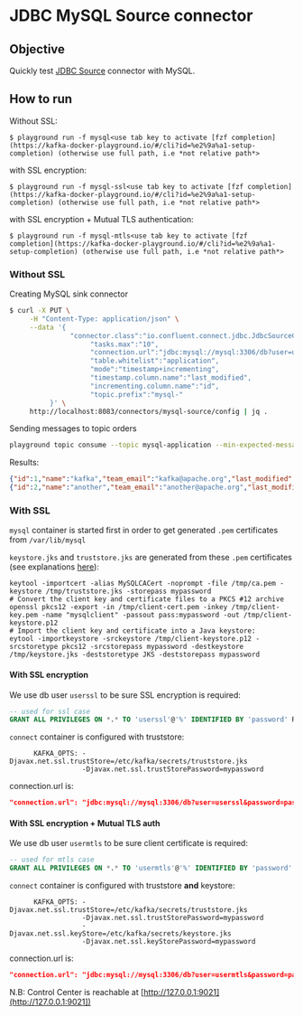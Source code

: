 # JDBC MySQL Source connector



## Objective

Quickly test [JDBC Source](https://docs.confluent.io/current/connect/kafka-connect-jdbc/source-connector/index.html#kconnect-long-jdbc-source-connector) connector with MySQL.




## How to run

Without SSL:

```
$ playground run -f mysql<use tab key to activate [fzf completion](https://kafka-docker-playground.io/#/cli?id=%e2%9a%a1-setup-completion) (otherwise use full path, i.e *not relative path*>
```

with SSL encryption:

```
$ playground run -f mysql-ssl<use tab key to activate [fzf completion](https://kafka-docker-playground.io/#/cli?id=%e2%9a%a1-setup-completion) (otherwise use full path, i.e *not relative path*>
```

with SSL encryption + Mutual TLS authentication:

```
$ playground run -f mysql-mtls<use tab key to activate [fzf completion](https://kafka-docker-playground.io/#/cli?id=%e2%9a%a1-setup-completion) (otherwise use full path, i.e *not relative path*>
```

### Without SSL

Creating MySQL sink connector

```bash
$ curl -X PUT \
     -H "Content-Type: application/json" \
     --data '{
               "connector.class":"io.confluent.connect.jdbc.JdbcSourceConnector",
                    "tasks.max":"10",
                    "connection.url":"jdbc:mysql://mysql:3306/db?user=user&password=password&useSSL=false",
                    "table.whitelist":"application",
                    "mode":"timestamp+incrementing",
                    "timestamp.column.name":"last_modified",
                    "incrementing.column.name":"id",
                    "topic.prefix":"mysql-"
          }' \
     http://localhost:8083/connectors/mysql-source/config | jq .
```

Sending messages to topic orders

```bash
playground topic consume --topic mysql-application --min-expected-messages 2 --timeout 60
```

Results:

```json
{"id":1,"name":"kafka","team_email":"kafka@apache.org","last_modified":1617377438000}
{"id":2,"name":"another","team_email":"another@apache.org","last_modified":1617377478000}
```
### With SSL

`mysql` container is started first in order to get generated `.pem` certificates from `/var/lib/mysql`

`keystore.jks` and `truststore.jks` are generated from these `.pem` certificates (see explanations [here](https://dev.mysql.com/doc/connector-j/5.1/en/connector-j-reference-using-ssl.html)):

```
keytool -importcert -alias MySQLCACert -noprompt -file /tmp/ca.pem -keystore /tmp/truststore.jks -storepass mypassword
# Convert the client key and certificate files to a PKCS #12 archive
openssl pkcs12 -export -in /tmp/client-cert.pem -inkey /tmp/client-key.pem -name "mysqlclient" -passout pass:mypassword -out /tmp/client-keystore.p12
# Import the client key and certificate into a Java keystore:
eytool -importkeystore -srckeystore /tmp/client-keystore.p12 -srcstoretype pkcs12 -srcstorepass mypassword -destkeystore /tmp/keystore.jks -deststoretype JKS -deststorepass mypassword
```

#### With SSL encryption

We use db user `userssl` to be sure SSL encryption is required:

```sql
-- used for ssl case
GRANT ALL PRIVILEGES ON *.* TO 'userssl'@'%' IDENTIFIED BY 'password' REQUIRE SSL;
```

`connect` container is configured with truststore:

```
      KAFKA_OPTS: -Djavax.net.ssl.trustStore=/etc/kafka/secrets/truststore.jks
                  -Djavax.net.ssl.trustStorePassword=mypassword
```

connection.url is:

```json
"connection.url": "jdbc:mysql://mysql:3306/db?user=userssl&password=password&verifyServerCertificate=true&useSSL=true&requireSSL=true&enabledTLSProtocols=TLSv1,TLSv1.1,TLSv1.2,TLSv1.3"
```

#### With SSL encryption + Mutual TLS auth

We use db user `usermtls` to be sure client certificate is required:

```sql
-- used for mtls case
GRANT ALL PRIVILEGES ON *.* TO 'usermtls'@'%' IDENTIFIED BY 'password' REQUIRE X509;
```

`connect` container is configured with truststore **and** keystore:

```
      KAFKA_OPTS: -Djavax.net.ssl.trustStore=/etc/kafka/secrets/truststore.jks
                  -Djavax.net.ssl.trustStorePassword=mypassword
                  -Djavax.net.ssl.keyStore=/etc/kafka/secrets/keystore.jks
                  -Djavax.net.ssl.keyStorePassword=mypassword
```

connection.url is:

```json
"connection.url": "jdbc:mysql://mysql:3306/db?user=usermtls&password=password&verifyServerCertificate=true&useSSL=true&requireSSL=true&enabledTLSProtocols=TLSv1,TLSv1.1,TLSv1.2,TLSv1.3"
```

N.B: Control Center is reachable at [http://127.0.0.1:9021](http://127.0.0.1:9021])